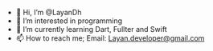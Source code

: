 - 👋 Hi, I’m @LayanDh
- 👀 I’m interested in programming
- 🌱 I’m currently learning Dart, Fullter and Swift
- 📫 How to reach me; Email: Layan.developer@gmail.com

<!---
LayanDh/LayanDh is a ✨ special ✨ repository because its `README.md` (this file) appears on your GitHub profile.
You can click the Preview link to take a look at your changes.
--->
